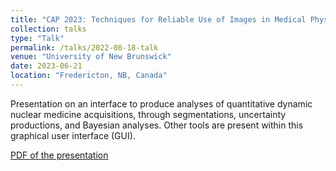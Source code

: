 ```yaml
---
title: "CAP 2023: Techniques for Reliable Use of Images in Medical Physics TRU-IMP A Dynamic GUI"
collection: talks
type: "Talk"
permalink: /talks/2022-08-18-talk
venue: "University of New Brunswick"
date: 2023-06-21
location: "Fredericton, NB, Canada"
---
```

Presentation on an interface to produce analyses of quantitative dynamic nuclear medicine acquisitions, through segmentations, uncertainty productions, and Bayesian analyses. Other tools are present within this graphical user interface (GUI).

[PDF of the presentation](https://argilfea.github.io/philippethemedicalphysicist.github.io/files/Presentations/CAP2023_Laporte_P.pdf)<br>
